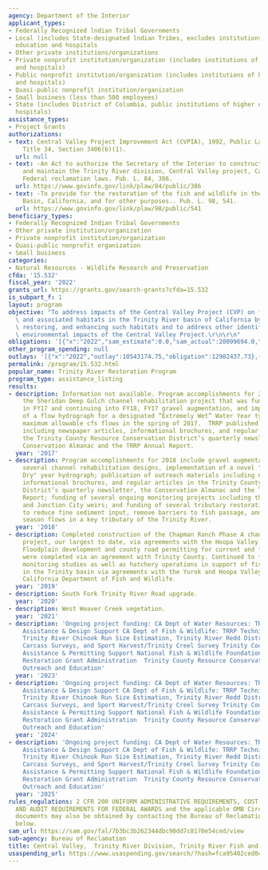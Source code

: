 ```yaml
---
agency: Department of the Interior
applicant_types:
- Federally Recognized lndian Tribal Governments
- Local (includes State-designated lndian Tribes, excludes institutions of higher
  education and hospitals
- Other private institutions/organizations
- Private nonprofit institution/organization (includes institutions of higher education
  and hospitals)
- Public nonprofit institution/organization (includes institutions of higher education
  and hospitals)
- Quasi-public nonprofit institution/organization
- Small business (less than 500 employees)
- State (includes District of Columbia, public institutions of higher education and
  hospitals)
assistance_types:
- Project Grants
authorizations:
- text: Central Valley Project Improvement Act (CVPIA), 1992, Public Law 102-575,
    Title 34, Section 3406(b)(1).
  url: null
- text: -An Act to authorize the Secretary of the Interior to construct, operate,
    and maintain the Trinity River division, Central Valley project, California, under
    Federal reclamation laws. Pub. L. 84, 386.
  url: https://www.govinfo.gov/link/plaw/84/public/386
- text: -To provide for the restoration of the fish and wildlife in the Trinity River
    Basin, California, and for other purposes.. Pub. L. 98, 541.
  url: https://www.govinfo.gov/link/plaw/98/public/541
beneficiary_types:
- Federally Recognized Indian Tribal Governments
- Other private institution/organization
- Private nonprofit institution/organization
- Quasi-public nonprofit organization
- Small business
categories:
- Natural Resources - Wildlife Research and Preservation
cfda: '15.532'
fiscal_year: '2022'
grants_url: https://grants.gov/search-grants?cfda=15.532
is_subpart_f: 1
layout: program
objective: "To address impacts of the Central Valley Project (CVP) on fish, wildlife,\
  \ and associated habitats in the Trinity River basin of California by protecting,\
  \ restoring, and enhancing such habitats and to address other identified adverse\
  \ environmental impacts of the Central Valley Project.\r\n\r\n"
obligations: '[{"x":"2022","sam_estimate":0.0,"sam_actual":20099694.0,"usa_spending_actual":12367131.94},{"x":"2023","sam_estimate":0.0,"sam_actual":15032313.0,"usa_spending_actual":15032313.5},{"x":"2024","sam_estimate":7453000.0,"sam_actual":0.0,"usa_spending_actual":13733068.76}]'
other_program_spending: null
outlays: '[{"x":"2022","outlay":10543174.75,"obligation":12982437.73},{"x":"2023","outlay":13784381.6,"obligation":15138407.5},{"x":"2024","outlay":9661458.0,"obligation":12857378.0}]'
permalink: /program/15.532.html
popular_name: Trinity River Restoration Program
program_type: assistance_listing
results:
- description: Information not available. Program accomplishments for 2017 include
    the Sheridan Deep Gulch channel rehabilitation project that was funded and implemented
    in FY17 and continuing into FY18, FY17 gravel augmentation, and implementation
    of a flow hydrograph for a designated “Extremely Wet” Water Year type including
    maximum allowable cfs flows in the spring of 2017.  TRRP published outreach materials
    including newspaper articles, informational brochures, and regular articles in
    the Trinity County Resource Conservation District’s quarterly newsletter, the
    Conservation Almanac and the TRRP Annual Report.
  year: '2017'
- description: Program accomplishments for 2018 include gravel augmentation; advancing
    several channel rehabilitation designs, implementation of a novel "Critically
    Dry" year hydrograph; publication of outreach materials including newspaper articles,
    informational brochures, and regular articles in the Trinity County Resource Conservation
    District’s quarterly newsletter, the Conservation Almanac and the TRRP Annual
    Report; funding of several ongoing monitoring projects including the Willow Creek
    and Junction City weirs; and funding of several tributary restoration projects
    to reduce fine sediment input, remove barriers to fish passage, and increase dry
    season flows in a key tributary of the Trinity River.
  year: '2018'
- description: Completed construction of the Chapman Ranch Phase A channel restoration
    project, our largest to date, via agreements with the Hoopa Valley and Yurok Tribes.
    Floodplain development and county road permitting for current and future projects
    were completed via an agreement with Trinity County. Continued to fund long-term
    monitoring studies as well as hatchery operations in support of fisheries management
    in the Trinity basin via agreements with the Yurok and Hoopa Valley Tribes and
    California Department of Fish and Wildlife.
  year: '2019'
- description: South Fork Trinity River Road upgrade.
  year: '2020'
- description: West Weaver Creek vegetation.
  year: '2021'
- description: 'Ongoing project funding: CA Dept of Water Resources: TRRP Technical
    Assistance & Design Support CA Dept of Fish & Wildlife: TRRP Technical Assistance,
    Trinity River Chinook Run Size Estimation, Trinity River Redd Distribution and
    Carcass Surveys, and Sport Harvest/Trinity Creel Survey Trinity County: TRRP Technical
    Assistance & Permitting Support National Fish & Wildlife Foundation: Watershed
    Restoration Grant Administration  Trinity County Resource Conservation District:  Public
    Outreach and Education'
  year: '2023'
- description: 'Ongoing project funding: CA Dept of Water Resources: TRRP Technical
    Assistance & Design Support CA Dept of Fish & Wildlife: TRRP Technical Assistance,
    Trinity River Chinook Run Size Estimation, Trinity River Redd Distribution and
    Carcass Surveys, and Sport Harvest/Trinity Creel Survey Trinity County: TRRP Technical
    Assistance & Permitting Support National Fish & Wildlife Foundation: Watershed
    Restoration Grant Administration  Trinity County Resource Conservation District:  Public
    Outreach and Education'
  year: '2024'
- description: 'Ongoing project funding: CA Dept of Water Resources: TRRP Technical
    Assistance & Design Support CA Dept of Fish & Wildlife: TRRP Technical Assistance,
    Trinity River Chinook Run Size Estimation, Trinity River Redd Distribution and
    Carcass Surveys, and Sport Harvest/Trinity Creel Survey Trinity County: TRRP Technical
    Assistance & Permitting Support National Fish & Wildlife Foundation: Watershed
    Restoration Grant Administration  Trinity County Resource Conservation District:  Public
    Outreach and Education'
  year: '2025'
rules_regulations: 2 CFR 200 UNIFORM ADMINISTRATIVE REQUIREMENTS, COST PRINCIPLES,
  AND AUDIT REQUIREMENTS FOR FEDERAL AWARDS and the applicable OMB Circulars.  These
  documents may also be obtained by contacting the Bureau of Reclamation Office listed
  below.
sam_url: https://sam.gov/fal/7b3bc3b262344dbc90dd7c8170e54ced/view
sub-agency: Bureau of Reclamation
title: Central Valley,  Trinity River Division, Trinity River Fish and Wildlife Management
usaspending_url: https://www.usaspending.gov/search/?hash=fca95402ced0cae22dc9bf1af8bee72a
---
```

